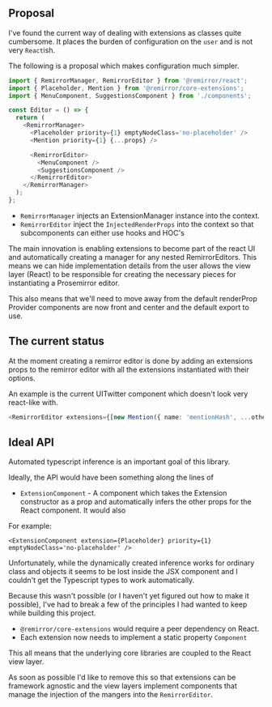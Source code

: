 ## Proposal

I've found the current way of dealing with extensions as classes quite cumbersome. It places the burden of configuration on the `user` and is not very `React`ish.

The following is a proposal which makes configuration much simpler.

```ts
import { RemirrorManager, RemirrorEditor } from '@remirror/react';
import { Placeholder, Mention } from '@remirror/core-extensions';
import { MenuComponent, SuggestionsComponent } from './components';

const Editor = () => {
  return (
    <RemirrorManager>
      <Placeholder priority={1} emptyNodeClass='no-placeholder' />
      <Mention priority={1} {...props} />

      <RemirrorEditor>
        <MenuComponent />
        <SuggestionsComponent />
      </RemirrorEditor>
    </RemirrorManager>
  );
};
```

- `RemirrorManager` injects an ExtensionManager instance into the context.
- `RemirrorEditor` inject the `InjectedRenderProps` into the context so that subcomponents can either use hooks and HOC's

The main innovation is enabling extensions to become part of the react UI and automatically creating a manager for any nested RemirrorEditors. This means we can hide implementation details from the user allows the view layer (React) to be responsible for creating the necessary pieces for instantiating a Prosemirror editor.

This also means that we'll need to move away from the default renderProp Provider components are now front and center and the default export to use.

## The current status

At the moment creating a remirror editor is done by adding an extensions props to the remirror editor with all the extensions instantiated with their options.

An example is the current UITwitter component which doesn't look very react-like with.

```ts
<RemirrorEditor extensions={[new Mention({ name: 'mentionHash', ...otherOptions }), new Mention({ name: 'mentionAt', ...otherOptions )]} />
```

## Ideal API

Automated typescript inference is an important goal of this library.

Ideally, the API would have been something along the lines of

- `ExtensionComponent` - A component which takes the Extension constructor as a prop and automatically infers the other props for the React component. It would also

For example:

```tsx
<ExtensionComponent extension={Placeholder} priority={1} emptyNodeClass='no-placeholder' />
```

Unfortunately, while the dynamically created inference works for ordinary class and objects it seems to be lost inside the JSX component and I couldn't get the Typescript types to work automatically.

Because this wasn't possible (or I haven't yet figured out how to make it possible), I've had to break a few of the principles I had wanted to keep while building this project.

- `@remirror/core-extensions` would require a peer dependency on React.
- Each extension now needs to implement a static property `Component`

This all means that the underlying core libraries are coupled to the React view layer.

As soon as possible I'd like to remove this so that extensions can be framework agnostic and the view layers implement components that manage the injection of the mangers into the `RemirrorEditor`.
